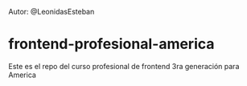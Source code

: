 Autor: @LeonidasEsteban

frontend-profesional-america
============================

Este es el repo del curso profesional de frontend 3ra generación para America
